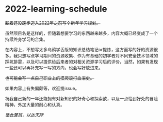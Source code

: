 # 2022-learning-schedule

~~趁着还没跑步迈入2022年之前写个新年学习规划。~~

虽然项目名是这样的，但随着想要学习的东西越来越多，内容大概已经变成了一个持续终身学习的合集。



在内容上，不想写太多乌鸦学舌版的知识总结笔记or提炼，这方面写的好的资源很多。我只想写点学习期间的资源收集、作为有基础的初学者对不同安全技术领域的踩坑排雷，以及可以提供给后来者的对相关资源学习后的评价，当然，如果有发现一些还可以再补充写一写的方向，也会写好放进来。

~~也可能会写一点自己职业上的摸爬滚打血泪史。~~



如果内容上有失偏颇等，欢迎提issue。



祝我自己新的一年还能拥有对新知识的好奇心和探索欲，以及一点恰到好处的冒险精神，外加大量的耐心和认真。

*循此苦旅，以达天际*

